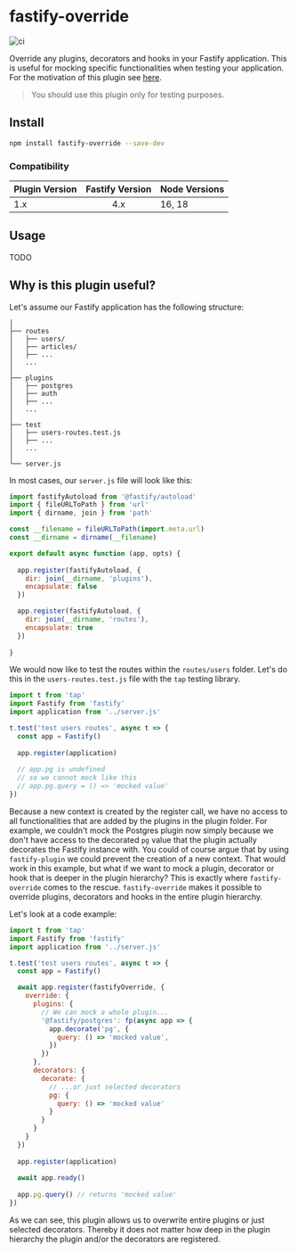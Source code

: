 # fastify-override

![ci](https://github.com/matthyk/fastify-override/actions/workflows/ci.yml/badge.svg)

Override any plugins, decorators and hooks in your Fastify application. This is useful for mocking specific 
functionalities when testing your application. For the motivation of this plugin see [here](#why-is-this-plugin-useful).

> You should use this plugin only for testing purposes.

## Install

```sh
npm install fastify-override --save-dev
```

### Compatibility

| Plugin Version | Fastify Version | Node Versions |
|----------------|:---------------:|---------------|
| 1.x            | 4.x             | 16, 18        |

## Usage

TODO

## Why is this plugin useful?

Let's assume our Fastify application has the following structure:

```
│   
├── routes
│   ├── users/
│   ├── articles/
│   ├── ...
│   ...
│
├── plugins
│   ├── postgres
│   ├── auth
│   ├── ...
│   ...
│
├── test
│   ├── users-routes.test.js
│   ├── ...
│   ...
│   
└── server.js
```

In most cases, our `server.js` file will look like this:

```js
import fastifyAutoload from '@fastify/autoload'
import { fileURLToPath } from 'url'
import { dirname, join } from 'path'

const __filename = fileURLToPath(import.meta.url)
const __dirname = dirname(__filename)

export default async function (app, opts) {
  
  app.register(fastifyAutoload, {
    dir: join(__dirname, 'plugins'),
    encapsulate: false
  })

  app.register(fastifyAutoload, {
    dir: join(__dirname, 'routes'),
    encapsulate: true
  })
  
}
```

We would now like to test the routes within the `routes/users` folder. Let's do this in the 
`users-routes.test.js` file with the `tap` testing library.

```js
import t from 'tap'
import Fastify from 'fastify'
import application from '../server.js'

t.test('test users routes', async t => {
  const app = Fastify()
  
  app.register(application)
  
  // app.pg is undefined
  // so we cannot mock like this
  // app.pg.query = () => 'mocked value'
})
```

Because a new context is created by the register call, we have no access to all functionalities that are added by the 
plugins in the plugin folder. For example, we couldn't mock the Postgres plugin now simply because we don't have access 
to the decorated `pg` value that the plugin actually decorates the Fastify instance with. You could of course argue that 
by using `fastify-plugin` we could prevent the creation of a new context. That would work in this example, but what if 
we want to mock a plugin, decorator or hook that is deeper in the plugin hierarchy? 
This is exactly where `fastify-override` comes to the rescue. `fastify-override` makes it possible to override plugins, 
decorators and hooks in the entire plugin hierarchy. 

Let's look at a code example:
```js
import t from 'tap'
import Fastify from 'fastify'
import application from '../server.js'

t.test('test users routes', async t => {
  const app = Fastify()

  await app.register(fastifyOverride, {
    override: {
      plugins: {
        // We can mock a whole plugin...
        '@fastify/postgres': fp(async app => {
          app.decorate('pg', {
            query: () => 'mocked value',
          })
        })
      },
      decorators: {
        decorate: {
          // ...or just selected decorators 
          pg: {
            query: () => 'mocked value'
          }
        }
      }
    }
  })
  
  app.register(application)
  
  await app.ready()
  
  app.pg.query() // returns 'mocked value'
})
```

As we can see, this plugin allows us to overwrite entire plugins or just selected decorators. Thereby it does not matter 
how deep in the plugin hierarchy the plugin and/or the decorators are registered.
